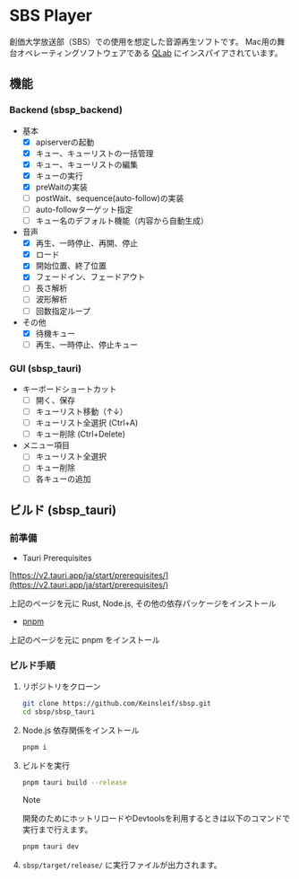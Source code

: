 # SBS Player

創価大学放送部（SBS）での使用を想定した音源再生ソフトです。
Mac用の舞台オペレーティングソフトウェアである [QLab](https://qlab.app/) にインスパイアされています。

## 機能

### Backend (sbsp_backend)

- 基本
  - [x] apiserverの起動
  - [x] キュー、キューリストの一括管理
  - [x] キュー、キューリストの編集
  - [x] キューの実行
  - [x] preWaitの実装
  - [ ] postWait、sequence(auto-follow)の実装
  - [ ] auto-followターゲット指定
  - [ ] キュー名のデフォルト機能（内容から自動生成）
- 音声
  - [x] 再生、一時停止、再開、停止
  - [x] ロード
  - [x] 開始位置、終了位置
  - [x] フェードイン、フェードアウト
  - [ ] 長さ解析
  - [ ] 波形解析
  - [ ] 回数指定ループ
- その他
  - [x] 待機キュー
  - [ ] 再生、一時停止、停止キュー

### GUI (sbsp_tauri)

- キーボードショートカット
  - [ ] 開く、保存
  - [ ] キューリスト移動（↑↓）
  - [ ] キューリスト全選択 (Ctrl+A)
  - [ ] キュー削除 (Ctrl+Delete)

- メニュー項目
  - [ ] キューリスト全選択
  - [ ] キュー削除
  - [ ] 各キューの追加

## ビルド (sbsp_tauri)

### 前準備

- Tauri Prerequisites

[https://v2.tauri.app/ja/start/prerequisites/](https://v2.tauri.app/ja/start/prerequisites/)

上記のページを元に Rust, Node.js, その他の依存パッケージをインストール

- [pnpm](https://pnpm.io/ja/installation)

上記のページを元に pnpm をインストール

### ビルド手順

1. リポジトリをクローン

    ```bash
    git clone https://github.com/Keinsleif/sbsp.git
    cd sbsp/sbsp_tauri
    ```

2. Node.js 依存関係をインストール

    ```bash
    pnpm i
    ```

3. ビルドを実行

    ```bash
    pnpm tauri build --release
    ```

    > [!NOTE]
    > 開発のためにホットリロードやDevtoolsを利用するときは以下のコマンドで実行まで行えます。
    >
    > ```bash
    > pnpm tauri dev
    > ```

4. `sbsp/target/release/` に実行ファイルが出力されます。
